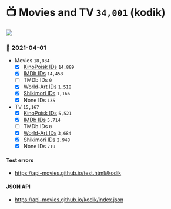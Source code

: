 # :tv: Movies and TV `34,001` (kodik)

<a href="https://API-Movies.github.io"><img src="https://API-Movies.github.io/banner.png?cache"></a>

### :date: 2021-04-01
- Movies `18,834`
  - [x] <a href="https://API-Movies.github.io/kodik/movie_kinopoisk_ids.json">KinoPoisk IDs</a> `14,889`
  - [x] <a href="https://API-Movies.github.io/kodik/movie_imdb_ids.json">IMDb IDs</a> `14,458`
  - [ ] TMDb IDs `0`
  - [x] <a href="https://API-Movies.github.io/kodik/movie_world_art_ids.json">World-Art IDs</a> `1,518`
  - [x] <a href="https://API-Movies.github.io/kodik/movie_shikimori_ids.json">Shikimori IDs</a> `1,166`
  - [x] None IDs `135`
- TV `15,167`
  - [x] <a href="https://API-Movies.github.io/kodik/tv_kinopoisk_ids.json">KinoPoisk IDs</a> `5,521`
  - [x] <a href="https://API-Movies.github.io/kodik/tv_imdb_ids.json">IMDb IDs</a> `5,714`
  - [ ] TMDb IDs `0`
  - [x] <a href="https://API-Movies.github.io/kodik/tv_world_art_ids.json">World-Art IDs</a> `3,684`
  - [x] <a href="https://API-Movies.github.io/kodik/tv_shikimori_ids.json">Shikimori IDs</a> `2,948`
  - [x] None IDs `719`
#### Test errors
- <a href='https://api-movies.github.io/test.html#kodik'>https://api-movies.github.io/test.html#kodik</a>
#### JSON API
- <a href='https://api-movies.github.io/kodik/index.json'>https://api-movies.github.io/kodik/index.json</a>
